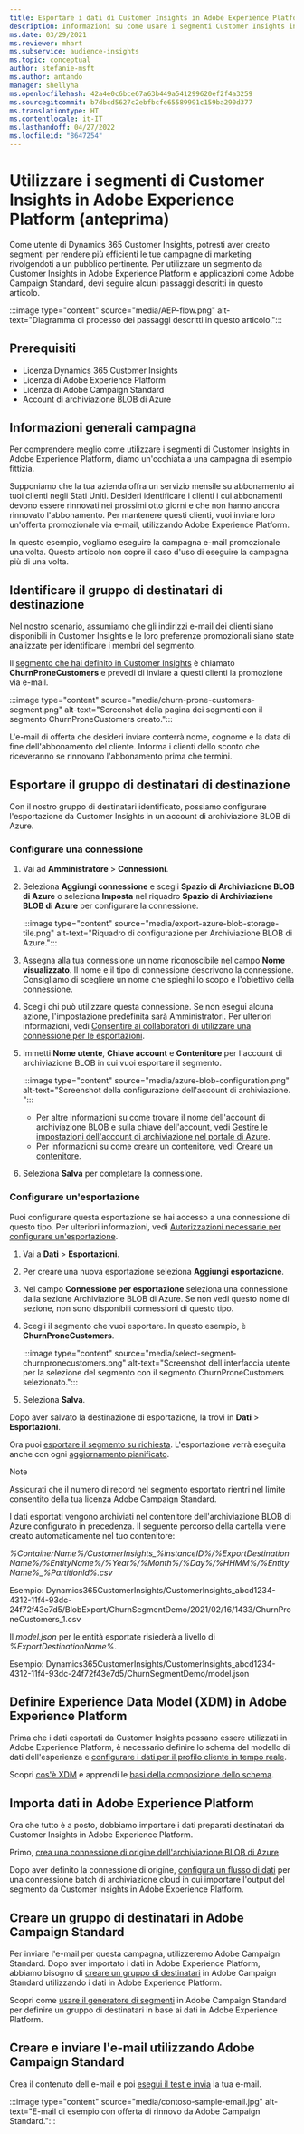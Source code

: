 ```yaml
---
title: Esportare i dati di Customer Insights in Adobe Experience Platform
description: Informazioni su come usare i segmenti Customer Insights in Adobe Experience Platform.
ms.date: 03/29/2021
ms.reviewer: mhart
ms.subservice: audience-insights
ms.topic: conceptual
author: stefanie-msft
ms.author: antando
manager: shellyha
ms.openlocfilehash: 42a4e0c6bce67a63b449a541299620ef2f4a3259
ms.sourcegitcommit: b7dbcd5627c2ebfbcfe65589991c159ba290d377
ms.translationtype: HT
ms.contentlocale: it-IT
ms.lasthandoff: 04/27/2022
ms.locfileid: "8647254"
---
```

# <a name="use-customer-insights-segments-in-adobe-experience-platform-preview"></a>Utilizzare i segmenti di Customer Insights in Adobe Experience Platform (anteprima)

Come utente di Dynamics 365 Customer Insights, potresti aver creato segmenti per rendere più efficienti le tue campagne di marketing rivolgendoti a un pubblico pertinente. Per utilizzare un segmento da Customer Insights in Adobe Experience Platform e applicazioni come Adobe Campaign Standard, devi seguire alcuni passaggi descritti in questo articolo.

:::image type="content" source="media/AEP-flow.png" alt-text="Diagramma di processo dei passaggi descritti in questo articolo.":::

## <a name="prerequisites"></a>Prerequisiti

-   Licenza Dynamics 365 Customer Insights
-   Licenza di Adobe Experience Platform
-   Licenza di Adobe Campaign Standard
-   Account di archiviazione BLOB di Azure

## <a name="campaign-overview"></a>Informazioni generali campagna

Per comprendere meglio come utilizzare i segmenti di Customer Insights in Adobe Experience Platform, diamo un'occhiata a una campagna di esempio fittizia.

Supponiamo che la tua azienda offra un servizio mensile su abbonamento ai tuoi clienti negli Stati Uniti. Desideri identificare i clienti i cui abbonamenti devono essere rinnovati nei prossimi otto giorni e che non hanno ancora rinnovato l'abbonamento. Per mantenere questi clienti, vuoi inviare loro un'offerta promozionale via e-mail, utilizzando Adobe Experience Platform.

In questo esempio, vogliamo eseguire la campagna e-mail promozionale una volta. Questo articolo non copre il caso d'uso di eseguire la campagna più di una volta.

## <a name="identify-your-target-audience"></a>Identificare il gruppo di destinatari di destinazione

Nel nostro scenario, assumiamo che gli indirizzi e-mail dei clienti siano disponibili in Customer Insights e le loro preferenze promozionali siano state analizzate per identificare i membri del segmento.

Il [segmento che hai definito in Customer Insights](segments.md) è chiamato **ChurnProneCustomers** e prevedi di inviare a questi clienti la promozione via e-mail.

:::image type="content" source="media/churn-prone-customers-segment.png" alt-text="Screenshot della pagina dei segmenti con il segmento ChurnProneCustomers creato.":::

L'e-mail di offerta che desideri inviare conterrà nome, cognome e la data di fine dell'abbonamento del cliente. Informa i clienti dello sconto che riceveranno se rinnovano l'abbonamento prima che termini.

## <a name="export-your-target-audience"></a>Esportare il gruppo di destinatari di destinazione

Con il nostro gruppo di destinatari identificato, possiamo configurare l'esportazione da Customer Insights in un account di archiviazione BLOB di Azure.

### <a name="configure-a-connection"></a>Configurare una connessione

1. Vai ad **Amministratore** > **Connessioni**.

1. Seleziona **Aggiungi connessione** e scegli **Spazio di Archiviazione BLOB di Azure** o seleziona **Imposta** nel riquadro **Spazio di Archiviazione BLOB di Azure** per configurare la connessione.

   :::image type="content" source="media/export-azure-blob-storage-tile.png" alt-text="Riquadro di configurazione per Archiviazione BLOB di Azure."::: 

1. Assegna alla tua connessione un nome riconoscibile nel campo **Nome visualizzato**. Il nome e il tipo di connessione descrivono la connessione. Consigliamo di scegliere un nome che spieghi lo scopo e l'obiettivo della connessione.

1. Scegli chi può utilizzare questa connessione. Se non esegui alcuna azione, l'impostazione predefinita sarà Amministratori. Per ulteriori informazioni, vedi [Consentire ai collaboratori di utilizzare una connessione per le esportazioni](connections.md#allow-contributors-to-use-a-connection-for-exports).

1. Immetti **Nome utente**, **Chiave account** e **Contenitore** per l'account di archiviazione BLOB in cui vuoi esportare il segmento.  
      
   :::image type="content" source="media/azure-blob-configuration.png" alt-text="Screenshot della configurazione dell'account di archiviazione. "::: 
   
    - Per altre informazioni su come trovare il nome dell'account di archiviazione BLOB e sulla chiave dell'account, vedi [Gestire le impostazioni dell'account di archiviazione nel portale di Azure](/azure/storage/common/storage-account-manage).
    - Per informazioni su come creare un contenitore, vedi [Creare un contenitore](/azure/storage/blobs/storage-quickstart-blobs-portal#create-a-container).

1. Seleziona **Salva** per completare la connessione. 

### <a name="configure-an-export"></a>Configurare un'esportazione

Puoi configurare questa esportazione se hai accesso a una connessione di questo tipo. Per ulteriori informazioni, vedi [Autorizzazioni necessarie per configurare un'esportazione](export-destinations.md#set-up-a-new-export).

1. Vai a **Dati** > **Esportazioni**.

1. Per creare una nuova esportazione seleziona **Aggiungi esportazione**.

1. Nel campo **Connessione per esportazione** seleziona una connessione dalla sezione Archiviazione BLOB di Azure. Se non vedi questo nome di sezione, non sono disponibili connessioni di questo tipo.

1. Scegli il segmento che vuoi esportare. In questo esempio, è **ChurnProneCustomers**.

   :::image type="content" source="media/select-segment-churnpronecustomers.png" alt-text="Screenshot dell'interfaccia utente per la selezione del segmento con il segmento ChurnProneCustomers selezionato.":::

1. Seleziona **Salva**.

Dopo aver salvato la destinazione di esportazione, la trovi in **Dati** > **Esportazioni**.

Ora puoi [esportare il segmento su richiesta](export-destinations.md#run-exports-on-demand). L'esportazione verrà eseguita anche con ogni [aggiornamento pianificato](system.md).

> [!NOTE]
> Assicurati che il numero di record nel segmento esportato rientri nel limite consentito della tua licenza Adobe Campaign Standard.

I dati esportati vengono archiviati nel contenitore dell'archiviazione BLOB di Azure configurato in precedenza. Il seguente percorso della cartella viene creato automaticamente nel tuo contenitore:

*%ContainerName%/CustomerInsights_%instanceID%/%ExportDestinationName%/%EntityName%/%Year%/%Month%/%Day%/%HHMM%/%EntityName%_%PartitionId%.csv*

Esempio: Dynamics365CustomerInsights/CustomerInsights_abcd1234-4312-11f4-93dc-24f72f43e7d5/BlobExport/ChurnSegmentDemo/2021/02/16/1433/ChurnProneCustomers_1.csv

Il *model.json* per le entità esportate risiederà a livello di *%ExportDestinationName%*.

Esempio: Dynamics365CustomerInsights/CustomerInsights_abcd1234-4312-11f4-93dc-24f72f43e7d5/ChurnSegmentDemo/model.json

## <a name="define-experience-data-model-xdm-in-adobe-experience-platform"></a>Definire Experience Data Model (XDM) in Adobe Experience Platform

Prima che i dati esportati da Customer Insights possano essere utilizzati in Adobe Experience Platform, è necessario definire lo schema del modello di dati dell'esperienza e [configurare i dati per il profilo cliente in tempo reale](https://experienceleague.adobe.com/docs/experience-platform/profile/tutorials/dataset-configuration.html#tutorials).

Scopri [cos'è XDM](https://experienceleague.adobe.com/docs/experience-platform/xdm/home.html) e apprendi le [basi della composizione dello schema](https://experienceleague.adobe.com/docs/experience-platform/xdm/schema/composition.html#schema).

## <a name="import-data-into-adobe-experience-platform"></a>Importa dati in Adobe Experience Platform

Ora che tutto è a posto, dobbiamo importare i dati preparati destinatari da Customer Insights in Adobe Experience Platform.

Primo, [crea una connessione di origine dell'archiviazione BLOB di Azure](https://experienceleague.adobe.com/docs/experience-platform/sources/ui-tutorials/create/cloud-storage/blob.html#getting-started).    

Dopo aver definito la connessione di origine, [configura un flusso di dati](https://experienceleague.adobe.com/docs/experience-platform/sources/ui-tutorials/dataflow/cloud-storage.html#ui-tutorials) per una connessione batch di archiviazione cloud in cui importare l'output del segmento da Customer Insights in Adobe Experience Platform.

## <a name="create-an-audience-in-adobe-campaign-standard"></a>Creare un gruppo di destinatari in Adobe Campaign Standard

Per inviare l'e-mail per questa campagna, utilizzeremo Adobe Campaign Standard. Dopo aver importato i dati in Adobe Experience Platform, abbiamo bisogno di [creare un gruppo di destinatari](https://experienceleague.adobe.com/docs/campaign-standard/using/profiles-and-audiences/get-started-profiles-and-audiences.html#permission) in Adobe Campaign Standard utilizzando i dati in Adobe Experience Platform.


Scopri come [usare il generatore di segmenti](https://experienceleague.adobe.com/docs/campaign-standard/using/integrating-with-adobe-cloud/adobe-experience-platform/audience-destinations/aep-using-segment-builder.html) in Adobe Campaign Standard per definire un gruppo di destinatari in base ai dati in Adobe Experience Platform.

## <a name="create-and-send-the-email-using-adobe-campaign-standard"></a>Creare e inviare l'e-mail utilizzando Adobe Campaign Standard

Crea il contenuto dell'e-mail e poi [esegui il test e invia](https://experienceleague.adobe.com/docs/campaign-standard/using/testing-and-sending/get-started-sending-messages.html#preparing-and-testing-messages) la tua e-mail.

:::image type="content" source="media/contoso-sample-email.jpg" alt-text="E-mail di esempio con offerta di rinnovo da Adobe Campaign Standard.":::
